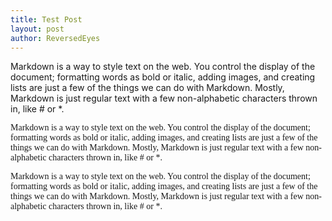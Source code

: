 ```yaml
---
title: Test Post
layout: post
author: ReversedEyes
---
```


<link rel="preconnect" href="https://fonts.gstatic.com">
<link href="https://fonts.googleapis.com/css2?family=Fira+Code&family=Fira+Sans&display=swap" rel="stylesheet">
<p>Markdown is a way to style text on the web. You control the display of the document; formatting words as bold or italic, adding images, and creating lists are just a few of the things we can do with Markdown. Mostly, Markdown is just regular text with a few non-alphabetic characters thrown in, like # or *.</p>

<p style="font-family: 'Fira Code'">Markdown is a way to style text on the web. You control the display of the document; formatting words as bold or italic, adding images, and creating lists are just a few of the things we can do with Markdown. Mostly, Markdown is just regular text with a few non-alphabetic characters thrown in, like # or *.</p>

<p style="font-family: 'Fira Sans'">Markdown is a way to style text on the web. You control the display of the document; formatting words as bold or italic, adding images, and creating lists are just a few of the things we can do with Markdown. Mostly, Markdown is just regular text with a few non-alphabetic characters thrown in, like # or *.</p>